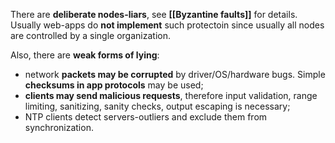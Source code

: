 There are **deliberate nodes-liars**, see **[[Byzantine faults]]** for details. Usually web-apps do **not implement** such protectoin since usually all nodes are controlled by a single organization.

Also, there are **weak forms of lying**:
- network **packets may be corrupted** by driver/OS/hardware bugs. Simple **checksums in app protocols** may be used;
- **clients may send malicious requests**, therefore input validation, range limiting, sanitizing, sanity checks, output escaping is necessary;
- NTP clients detect servers-outliers and exclude them from synchronization.

